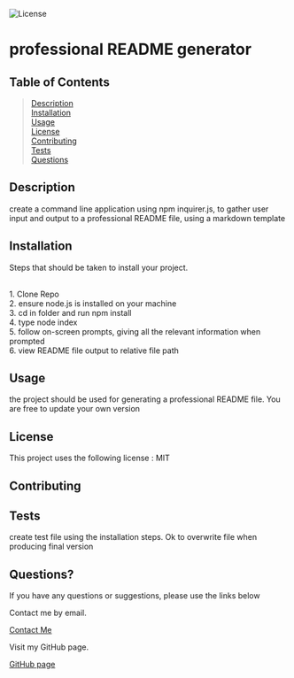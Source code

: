 

![License](https://img.shields.io/badge/License-mit-brightgreen.svg)
    
# professional README generator

## Table of Contents

>[Description](#description)<br>
>[Installation](#installation)<br>
>[Usage](#usage)<br>
>[License](#license)<br>
>[Contributing](#contributing)<br>
>[Tests](#tests)<br>
>[Questions](#questions)

## Description

create a command line application using npm inquirer.js, to gather user input and output to a professional README file, using a markdown template

## Installation
Steps that should be taken to install your project. 

<br>1. Clone Repo<br>2. ensure node.js is installed on your machine<br>3. cd in folder and run npm install<br>4. type node index<br>5. follow on-screen prompts, giving all the relevant information when prompted<br>6. view README file output to relative file path

## Usage

the project should be used for generating a professional README file. You are free to update your own version

## License

This project uses the following license : MIT

## Contributing



## Tests

create test file using the installation steps. Ok to overwrite file when producing final version

## Questions?

If you have any questions or suggestions, please use the links below

Contact me by email.

[Contact Me](mailto:leigh.ally@gmail.com)

Visit my GitHub page.

[GitHub page](https://github.com/https://www.github.com/koolleeo/)
  
  